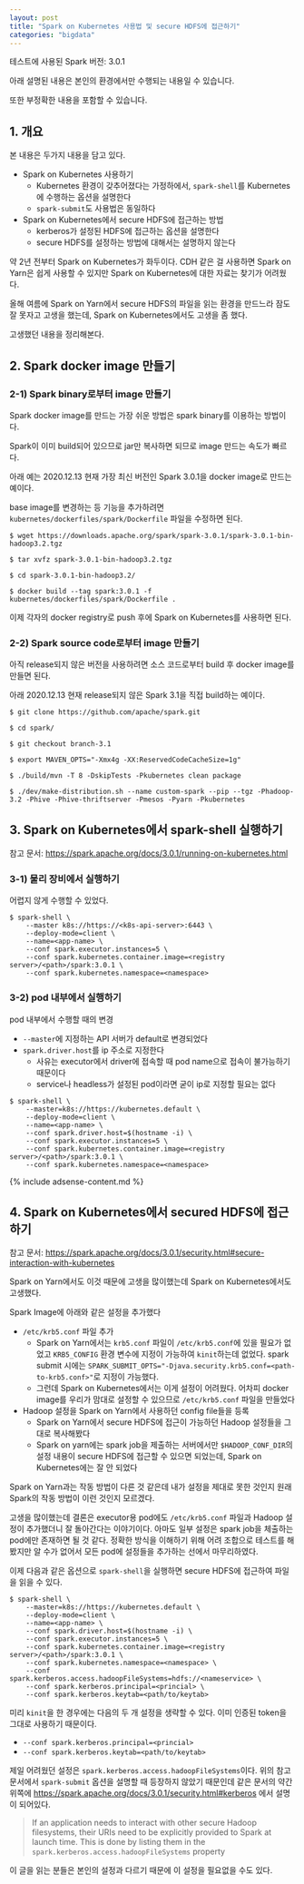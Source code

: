 ```yaml
---
layout: post
title: "Spark on Kubernetes 사용법 및 secure HDFS에 접근하기"
categories: "bigdata"
---
```


테스트에 사용된 Spark 버전: 3.0.1

아래 설명된 내용은 본인의 환경에서만 수행되는 내용일 수 있습니다.

또한 부정확한 내용을 포함할 수 있습니다.

## 1. 개요

본 내용은 두가지 내용을 담고 있다.

- Spark on Kubernetes 사용하기
    - Kubernetes 환경이 갖추어졌다는 가정하에서, `spark-shell`를 Kubernetes에 수행하는 옵션을 설명한다
    - `spark-submit`도 사용법은 동일하다
- Spark on Kubernetes에서 secure HDFS에 접근하는 방법
    - kerberos가 설정된 HDFS에 접근하는 옵션을 설명한다
    - secure HDFS를 설정하는 방법에 대해서는 설명하지 않는다

약 2년 전부터 Spark on Kubernetes가 화두이다. CDH 같은 걸 사용하면 Spark on Yarn은 쉽게 사용할 수 있지만 Spark on Kubernetes에 대한 자료는 찾기가 어려웠다.

올해 여름에 Spark on Yarn에서 secure HDFS의 파일을 읽는 환경을 만드느라 잠도 잘 못자고 고생을 했는데, Spark on Kubernetes에서도 고생을 좀 했다.

고생했던 내용을 정리해본다.

## 2. Spark docker image 만들기

### 2-1) Spark binary로부터 image 만들기

Spark docker image를 만드는 가장 쉬운 방법은 spark binary를 이용하는 방법이다.

Spark이 이미 build되어 있으므로 jar만 복사하면 되므로 image 만드는 속도가 빠르다.

아래 예는 2020.12.13 현재 가장 최신 버전인 Spark 3.0.1을 docker image로 만드는 예이다.

base image를 변경하는 등 기능을 추가하려면 `kubernetes/dockerfiles/spark/Dockerfile` 파일을 수정하면 된다.

```console
$ wget https://downloads.apache.org/spark/spark-3.0.1/spark-3.0.1-bin-hadoop3.2.tgz

$ tar xvfz spark-3.0.1-bin-hadoop3.2.tgz

$ cd spark-3.0.1-bin-hadoop3.2/

$ docker build --tag spark:3.0.1 -f kubernetes/dockerfiles/spark/Dockerfile .
```

이제 각자의 docker registry로 push 후에 Spark on Kubernetes를 사용하면 된다.

### 2-2) Spark source code로부터 image 만들기

아직 release되지 않은 버전을 사용하려면 소스 코드로부터 build 후 docker image를 만들면 된다.

아래 2020.12.13 현재 release되지 않은 Spark 3.1을 직접 build하는 예이다.

```console
$ git clone https://github.com/apache/spark.git

$ cd spark/

$ git checkout branch-3.1

$ export MAVEN_OPTS="-Xmx4g -XX:ReservedCodeCacheSize=1g"

$ ./build/mvn -T 8 -DskipTests -Pkubernetes clean package

$ ./dev/make-distribution.sh --name custom-spark --pip --tgz -Phadoop-3.2 -Phive -Phive-thriftserver -Pmesos -Pyarn -Pkubernetes
```

## 3. Spark on Kubernetes에서 spark-shell 실행하기

참고 문서: https://spark.apache.org/docs/3.0.1/running-on-kubernetes.html

### 3-1) 물리 장비에서 실행하기

어렵지 않게 수행할 수 있었다.

```console
$ spark-shell \
    --master k8s://https://<k8s-api-server>:6443 \
    --deploy-mode=client \
    --name=<app-name> \
    --conf spark.executor.instances=5 \
    --conf spark.kubernetes.container.image=<registry server>/<path>/spark:3.0.1 \
    --conf spark.kubernetes.namespace=<namespace>
```
### 3-2) pod 내부에서 실행하기

pod 내부에서 수행할 때의 변경

- `--master`에 지정하는 API 서버가 default로 변경되었다
- `spark.driver.host`를 ip 주소로 지정한다
    - 사유는 executor에서 driver에 접속할 때 pod name으로 접속이 불가능하기 때문이다
    - service나 headless가 설정된 pod이라면 굳이 ip로 지정할 필요는 없다

```console
$ spark-shell \
    --master=k8s://https://kubernetes.default \
    --deploy-mode=client \
    --name=<app-name> \
    --conf spark.driver.host=$(hostname -i) \
    --conf spark.executor.instances=5 \
    --conf spark.kubernetes.container.image=<registry server>/<path>/spark:3.0.1 \
    --conf spark.kubernetes.namespace=<namespace>
```

{% include adsense-content.md %}

## 4. Spark on Kubernetes에서 secured HDFS에 접근하기

참고 문서: https://spark.apache.org/docs/3.0.1/security.html#secure-interaction-with-kubernetes

Spark on Yarn에서도 이것 때문에 고생을 많이했는데 Spark on Kubernetes에서도 고생했다.

Spark Image에 아래와 같은 설정을 추가했다

- `/etc/krb5.conf` 파일 추가
    - Spark on Yarn에서는 `krb5.conf` 파일이 `/etc/krb5.conf`에 있을 필요가 없었고 `KRB5_CONFIG` 환경 변수에 지정이 가능하여 `kinit`하는데 없었다. spark submit 시에는 `SPARK_SUBMIT_OPTS="-Djava.security.krb5.conf=<path-to-krb5.conf>"`로 지정이 가능했다.
    - 그런데 Spark on Kubernetes에서는 이게 설정이 어려웠다. 어차피 docker image를 우리가 맘대로 설정할 수 있으므로 `/etc/krb5.conf` 파일을 만들었다
- Hadoop 설정을 Spark on Yarn에서 사용하던 config file들을 등록
    - Spark on Yarn에서 secure HDFS에 접근이 가능하던 Hadoop 설정들을 그대로 복사해봤다
    - Spark on yarn에는 spark job을 제출하는 서버에서만 `$HADOOP_CONF_DIR`의 설정 내용이 secure HDFS에 접근할 수 있으면 되었는데, Spark on Kubernetes에는 잘 안 되었다

Spark on Yarn과는 작동 방법이 다른 것 같은데 내가 설정을 제대로 못한 것인지 원래 Spark의 작동 방법이 이런 것인지 모르겠다.

고생을 많이했는데 결론은 executor용 pod에도 `/etc/krb5.conf` 파일과 Hadoop 설정이 추가했더니 잘 돌아간다는 이야기이다. 아마도 일부 설정은 spark job을 체출하는 pod에만 존재하면 될 것 같다. 정확한 방식을 이해하기 위해 어려 조합으로 테스트를 해봤지만 알 수가 없어서 모든 pod에 설정들을 추가하는 선에서 마무리하였다.

이제 다음과 같은 옵션으로 `spark-shell`을 실행하면 secure HDFS에 접근하여 파일을 읽을 수 있다.

```console
$ spark-shell \
    --master=k8s://https://kubernetes.default \
    --deploy-mode=client \
    --name=<app-name> \
    --conf spark.driver.host=$(hostname -i) \
    --conf spark.executor.instances=5 \
    --conf spark.kubernetes.container.image=<registry server>/<path>/spark:3.0.1 \
    --conf spark.kubernetes.namespace=<namespace> \
    --conf spark.kerberos.access.hadoopFileSystems=hdfs://<nameservice> \
    --conf spark.kerberos.principal=<princial> \
    --conf spark.kerberos.keytab=<path/to/keytab>
```

미리 `kinit`을 한 경우에는 다음의 두 개 설정을 생략할 수 있다. 이미 인증된 token을 그대로 사용하기 때문이다.

- `--conf spark.kerberos.principal=<princial>`
- `--conf spark.kerberos.keytab=<path/to/keytab>`

제일 어려웠던 설정은 `spark.kerberos.access.hadoopFileSystems`이다. 위의 참고 문서에서 `spark-submit` 옵션을 설명할 때 등장하지 않았기 때문인데 같은 문서의 약간 위쪽에 https://spark.apache.org/docs/3.0.1/security.html#kerberos 에서 설명이 되어있다.

> If an application needs to interact with other secure Hadoop filesystems, their URIs need to be explicitly provided to Spark at launch time. This is done by listing them in the `spark.kerberos.access.hadoopFileSystems` property

이 글을 읽는 분들은 본인의 설정과 다르기 때문에 이 설정을 필요없을 수도 있다.
